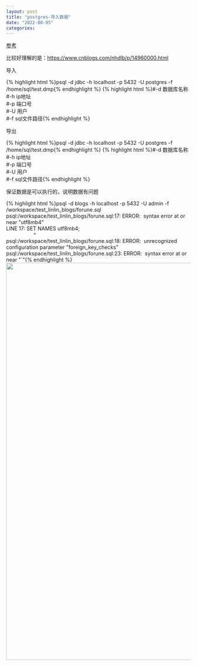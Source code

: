 ```yaml
---
layout: post
title: "postgres-导入数据"
date: "2022-08-05"
categories: 
---
```

<p><a href="https://www.bilibili.com/read/cv14411030">参考</a></p>
<p>比较好理解的是：<a href="https://www.cnblogs.com/nhdlb/p/14960000.html">https://www.cnblogs.com/nhdlb/p/14960000.html</a></p>
<p>导入</p>
{% highlight html %}psql -d jdbc -h localhost -p 5432 -U postgres -f /home/sql/test.dmp{% endhighlight %}
{% highlight html %}#-d 数据库名称<br />
#-h ip地址<br />
#-p 端口号<br />
#-U 用户<br />
#-f sql文件路径{% endhighlight %}
<p>导出</p>
{% highlight html %}psql -d jdbc -h localhost -p 5432 -U postgres -f /home/sql/test.dmp{% endhighlight %}
{% highlight html %}#-d 数据库名称<br />
#-h ip地址<br />
#-p 端口号<br />
#-U 用户<br />
#-f sql文件路径{% endhighlight %}
<p>保证数据是可以执行的，说明数据有问题</p>
{% highlight html %}psql -d blogs -h localhost -p 5432 -U admin -f /workspace/test_linlin_blogs/forune.sql<br />
psql:/workspace/test_linlin_blogs/forune.sql:17: ERROR:&nbsp; syntax error at or near &quot;utf8mb4&quot;<br />
LINE 17: SET NAMES utf8mb4;<br />
&nbsp;&nbsp;&nbsp;&nbsp;&nbsp;&nbsp;&nbsp;&nbsp;&nbsp;&nbsp;&nbsp;&nbsp;&nbsp;&nbsp;&nbsp;&nbsp;&nbsp;&nbsp; ^<br />
psql:/workspace/test_linlin_blogs/forune.sql:18: ERROR:&nbsp; unrecognized configuration parameter &quot;foreign_key_checks&quot;<br />
psql:/workspace/test_linlin_blogs/forune.sql:23: ERROR:&nbsp; syntax error at or near &quot;`&quot;{% endhighlight %}<img height="1080" src="/uploads/ckeditor/pictures/165/image-20220805083323-1.png" width="1920" /></p>
<p>&nbsp;</p>
